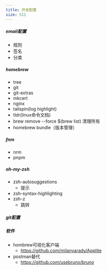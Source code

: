 ```yaml
---
title: 开发配置
size: 512
---
```

##### email配置
- 规则
- 签名
- 分类

##### homebrew
- tree
- git
- git-extras
- mkcert
- nginx
- tailspin(log highlight)
- tldr(linux命令文档)
- brew remove --force $(brew list) 清理所有
- homebrew bundle（版本管理）

##### fnm
- nrm
- pnpm

##### oh-my-zsh
- zsh-autosuggestions
	- 提示
- zsh-syntax-highlighting
- zsh-z
	- 跳转

##### git配置


##### 软件
- hombrew可视化客户端
	- https://github.com/milanvarady/Applite
- postman替代
	- https://github.com/usebruno/bruno
